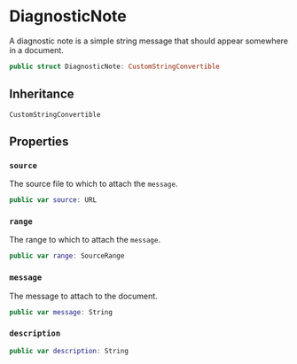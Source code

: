 # DiagnosticNote

A diagnostic note is a simple string message that should appear somewhere in a document.

``` swift
public struct DiagnosticNote: CustomStringConvertible 
```

## Inheritance

`CustomStringConvertible`

## Properties

### `source`

The source file to which to attach the `message`.

``` swift
public var source: URL
```

### `range`

The range to which to attach the `message`.

``` swift
public var range: SourceRange
```

### `message`

The message to attach to the document.

``` swift
public var message: String
```

### `description`

``` swift
public var description: String 
```
